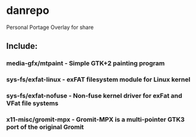 # danrepo
Personal Portage Overlay for share

## Include:
### media-gfx/mtpaint - Simple GTK+2 painting program
### sys-fs/exfat-linux - exFAT filesystem module for Linux kernel
### sys-fs/exfat-nofuse - Non-fuse kernel driver for exFat and VFat file systems
### x11-misc/gromit-mpx - Gromit-MPX is a multi-pointer GTK3 port of the original Gromit
